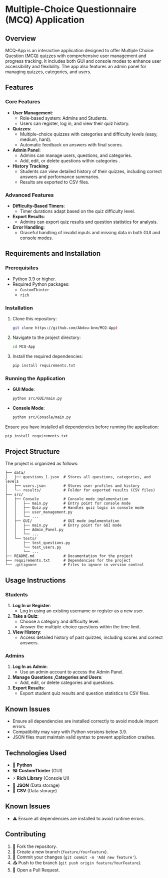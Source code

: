 # Multiple-Choice Questionnaire (MCQ) Application

## Overview

MCQ-App is an interactive application designed to offer Multiple Choice Question (MCQ) quizzes with comprehensive user management and progress tracking. It includes both GUI and console modes to enhance user accessibility and flexibility. The app also features an admin panel for managing quizzes, categories, and users.

## Features

### Core Features
- **User Management**: 
  - Role-based system: Admins and Students.
  - Users can register, log in, and view their quiz history.
- **Quizzes**:
  - Multiple-choice quizzes with categories and difficulty levels (easy, medium, hard).
  - Automatic feedback on answers with final scores.
- **Admin Panel**:
  - Admins can manage users, questions, and categories.
  - Add, edit, or delete questions within categories .
- **History Tracking**:
  - Students can view detailed history of their quizzes, including correct answers and performance summaries.
  - Results are exported to CSV files.

### Advanced Features
- **Difficulty-Based Timers**:
  - Timer durations adapt based on the quiz difficulty level.
- **Export Results**:
  - Admins can export quiz results and question statistics for analysis.
- **Error Handling**:
  - Graceful handling of invalid inputs and missing data in both GUI and console modes.

## Requirements and Installation

### Prerequisites
- Python 3.9 or higher.
- Required Python packages:
  - `CustomTkinter`
  - `rich`

### Installation
1. Clone this repository:
   ```bash
   git clone https://github.com/Abdou-bnm/MCQ-App)
   ```
2. Navigate to the project directory:
   ```bash
   cd MCQ-App
   ```
3. Install the required dependencies:
   ```bash
   pip install requirements.txt
   ```

### Running the Application
- **GUI Mode**:
  ```bash
  python src/GUI/main.py
  ```

- **Console Mode**:
  ```bash
  python src/Console/main.py
  ```

Ensure you have installed all dependencies before running the application:
```bash
pip install requirements.txt
```

## Project Structure

The project is organized as follows:

```
├── data/
│   ├── questions_1.json  # Stores all questions, categories, and levels
│   ├── users.json        # Stores user profiles and history
│   └── results/          # Folder for exported results (CSV files)
├── src/
│   ├── Console           # Console mode implementation
│   │   ├── main.py       # Entry point for console mode
│   │   ├── Quiz.py       # Handles quiz logic in console mode
│   │   ├── user_management.py
│   │   └── ...
│   ├── GUI/              # GUI mode implementation
│   │   ├── main.py       # Entry point for GUI mode
│   │   ├── Admin_Panel.py
│   │   └── ...
│   └── tests/        
│       ├── test_questions.py
│       └── test_users.py
│       └── ...
├── README.md             # Documentation for the project
├── requirements.txt      # Dependencies for the project
└── .gitignore            # Files to ignore in version control
```

## Usage Instructions

### Students
1. **Log In or Register**:
   - Log in using an existing username or register as a new user.
2. **Take a Quiz**:
   - Choose a category and difficulty level.
   - Answer the multiple-choice questions within the time limit.
3. **View History**:
   - Access detailed history of past quizzes, including scores and correct answers.

### Admins
1. **Log In as Admin**:
   - Use an admin account to access the Admin Panel.
2. **Manage Questions ,Categories and Users**:
   - Add, edit, or delete categories and questions.
3. **Export Results**:
   - Export student quiz results and question statistics to CSV files.
  
## Known Issues
- Ensure all dependencies are installed correctly to avoid module import errors.
- Compatibility may vary with Python versions below 3.9.
- JSON files must maintain valid syntax to prevent application crashes.
  
## Technologies Used

- 🐍 **Python**&#x20;
- 🖼️ **CustomTkinter** (GUI)&#x20;
- ⚡ **Rich Library** (Console UI)&#x20;
- 📄 **JSON** (Data storage)
- 📄 **CSV** (Data storage) 


## Known Issues

- ⚠️ Ensure all dependencies are installed to avoid runtime errors.

## Contributing

1. 🍴 Fork the repository.
2. 🌿 Create a new branch (`feature/YourFeature`).
3. 💾 Commit your changes (`git commit -m 'Add new feature'`).
4. 📤 Push to the branch (`git push origin feature/YourFeature`).
5. 🔀 Open a Pull Request.


   




